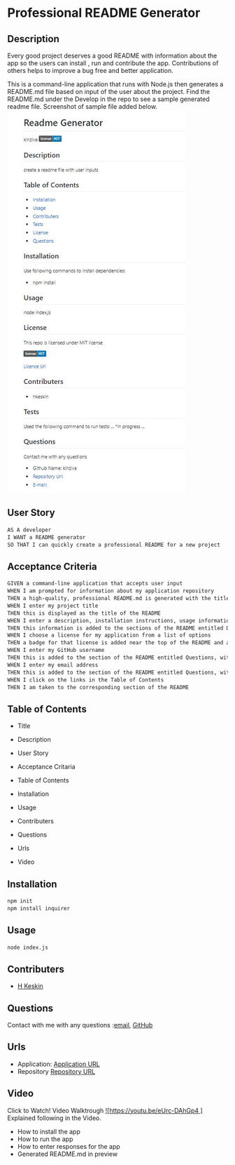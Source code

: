# Professional README Generator

## Description

Every good project deserves a good README with information about the app so the users can install , run and contribute the app. Contributions of others helps to improve a bug free and better application.

This is a command-line application that runs with Node.js then generates a README.md file based on input of the user about the project. Find the README.md under the Develop in the repo to see a sample generated readme file. Screenshot of sample file added below.
 ![Sample README.md Screenshot](./Assets/readmeSampleScreenshot.JPG)

## User Story

```md
AS A developer
I WANT a README generator
SO THAT I can quickly create a professional README for a new project
```

## Acceptance Criteria

```md
GIVEN a command-line application that accepts user input
WHEN I am prompted for information about my application repository
THEN a high-quality, professional README.md is generated with the title of my project and sections entitled Description, Table of Contents, Installation, Usage, License, Contributing, Tests, and Questions
WHEN I enter my project title
THEN this is displayed as the title of the README
WHEN I enter a description, installation instructions, usage information, contribution guidelines, and test instructions
THEN this information is added to the sections of the README entitled Description, Installation, Usage, Contributing, and Tests
WHEN I choose a license for my application from a list of options
THEN a badge for that license is added near the top of the README and a notice is added to the section of the README entitled License that explains which license the application is covered under
WHEN I enter my GitHub username
THEN this is added to the section of the README entitled Questions, with a link to my GitHub profile
WHEN I enter my email address
THEN this is added to the section of the README entitled Questions, with instructions on how to reach me with additional questions
WHEN I click on the links in the Table of Contents
THEN I am taken to the corresponding section of the README
```

## Table of Contents

* Title

* Description

* User Story

* Acceptance Critaria

* Table of Contents

* Installation

* Usage

* Contributers

* Questions

* Urls

* Video



## Installation

```md
npm init
npm install inquirer
```

## Usage

```md
node index.js
```


## Contributers

*  [H Keskin](https://github.com/kinziva)


## Questions
Contact with me with any questions :[email](mailto:hk@gmail.com), [GitHub](https://github.com/kinziva)<br />


## Urls
* Application:  [Application URL](https://kinziva.github.io/HKreadMEgenerator/.)
* Repository [Repository URL ](https://github.com/kinziva/HKreadMEgenerator)


## Video

 Click to Watch! Video Walktrough [![https://youtu.be/eUrc-DAhGp4 ]](https://youtu.be/eUrc-DAhGp4 "Readme Generator usage definition!") Explained following in the Video.
* How to install the app
* How to run the app
* How to enter responses for the app 
* Generated README.md in preview
